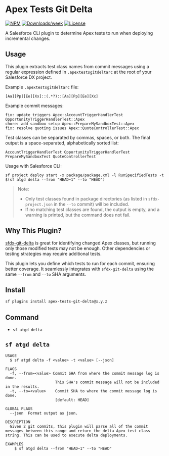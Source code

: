 # Apex Tests Git Delta

[![NPM](https://img.shields.io/npm/v/apex-tests-git-delta.svg?label=apex-tests-git-delta)](https://www.npmjs.com/package/apex-tests-git-delta) [![Downloads/week](https://img.shields.io/npm/dw/apex-tests-git-delta.svg)](https://npmjs.org/package/apex-tests-git-delta) [![License](https://img.shields.io/badge/License-MIT-yellow.svg)](https://raw.githubusercontent.com/mcarvin8/apex-tests-git-delta/main/LICENSE.md)

A Salesforce CLI plugin to determine Apex tests to run when deploying incremental changes.

## Usage

This plugin extracts test class names from commit messages using a regular expression defined in `.apextestsgitdeltarc` at the root of your Salesforce DX project.

Example `.apextestsgitdeltarc` file:

```
[Aa][Pp][Ee][Xx]::(.*?)::[Aa][Pp][Ee][Xx]
```

Example commit messages:

```
fix: update triggers Apex::AccountTriggerHandlerTest OpportunityTriggerHandlerTest::Apex  
chore: add sandbox setup Apex::PrepareMySandboxTest::Apex  
fix: resolve quoting issues Apex::QuoteControllerTest::Apex  
```

Test classes can be separated by commas, spaces, or both. The final output is a space-separated, alphabetically sorted list:

```
AccountTriggerHandlerTest OpportunityTriggerHandlerTest PrepareMySandboxTest QuoteControllerTest  
```

Usage with Salesforce CLI:

```
sf project deploy start -x package/package.xml -l RunSpecifiedTests -t $(sf atgd delta --from "HEAD~1" --to "HEAD")
```

> Note:
>	- Only test classes found in package directories (as listed in `sfdx-project.json` in the `--to` commit) will be included.
>	- If no matching test classes are found, the output is empty, and a warning is printed, but the command does not fail.

## Why This Plugin?

[sfdx-git-delta](https://github.com/scolladon/sfdx-git-delta) is great for identifying changed Apex classes, but running only those modified tests may not be enough. Other dependencies or testing strategies may require additional tests.

This plugin lets you define which tests to run for each commit, ensuring better coverage. It seamlessly integrates with `sfdx-git-delta` using the same `--from` and `--to` SHA arguments.

## Install

```bash
sf plugins install apex-tests-git-delta@x.y.z
```

## Command

- `sf atgd delta`

## `sf atgd delta`

```
USAGE
  $ sf atgd delta -f <value> -t <value> [--json]

FLAGS
  -f, --from=<value> Commit SHA from where the commit message log is done. 
                      This SHA's commit message will not be included in the results.
  -t, --to=<value>    Commit SHA to where the commit message log is done.
                      [default: HEAD]

GLOBAL FLAGS
  --json  Format output as json.

DESCRIPTION
  Given 2 git commits, this plugin will parse all of the commit messages between this range and return the delta Apex test class string. This can be used to execute delta deployments.

EXAMPLES
    $ sf atgd delta --from "HEAD~1" --to "HEAD"
```
